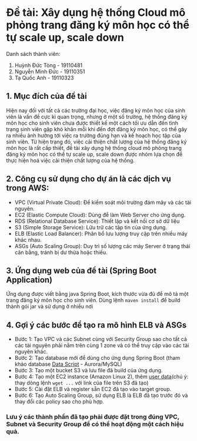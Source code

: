 # Đề tài: Xây dụng hệ thống Cloud mô phỏng trang đăng ký môn học có thể tự scale up, scale down
Danh sách thành viên:
1. Huỳnh Đức Tòng - 19110481
2. Nguyễn Minh Đức - 19110351
3. Tạ Quốc Anh - 19110323
## 1. Mục đích của đề tài
Hiện nay đối với tất cả các trường đại học, việc đăng ký môn học của sinh viên là vấn đề cực kì quan trọng, nhưng ở một số trường, hệ thống đăng ký môn học cho sinh viên chưa được thiết kế một cách tối ưu dẫn đến tình trạng sinh viên gặp khó khăn mỗi khi đến đợt đăng ký môn học, có thể gây ra nhiều ảnh hưởng tới việc ra trường đúng hạn và kế hoạch học tập của sinh viên. Từ hiện trạng đó, việc cải thiện chất lượng của hệ thống đăng ký môn học là rất cấp thiết, đề tài xây dụng hệ thống cloud mô phỏng trang đăng ký môn học có thể tự scale up, scale down được nhóm lựa chọn để thực hiện hoá việc cải thiện chất lượng của hệ thống.
## 2. Công cụ sử dụng cho dự án là các dịch vụ trong AWS:
* VPC (Virtual Private Cloud): Để kiểm soát môi trường đám mây và các tài nguyên.
* EC2 (Elastic Compute Cloud): Dùng để làm Web Server cho ứng dụng.
* RDS (Relational Database Service): Thiết lập và kết nối cơ sở dữ liệu
* S3 (Simple Storage Service): Lữu trữ các tập tin của ứng dụng.
* ELB (Elastic Load Balancer): Phân bổ lưu lượng truy cập trên nhiều máy khác nhau.
* ASGs (Auto Scaling Group): Duy trì số lượng các máy Server ở trạng thái cân bằng, tránh bị dư thừa hoặc thiếu.
## 3. Ứng dụng web của đề tài (Spring Boot Application)
Ứng dụng được viết bằng java Spring Boot, kích thước vừa đủ để mô tả một trang đăng ký môn học cho sinh viên.
Dùng lệnh `maven install` để build thành gói jar và sử dụng ở nhiều nơi
## 4. Gợi ý các bước để tạo ra mô hình ELB và ASGs
* Bước 1: Tạo VPC và các Subnet cùng với Security Group sao cho tất cả các tài nguyên phải nằm trên cùng 1 zone và có thể truy cập vào các tài nguyên khác.
* Bước 2: Tạo database mới để dùng cho ứng dụng Spring Boot (tham khảo database [Data Script](https://textsaver.flap.tv/lists/4hu6) - Aurora/MySQL)
* Bước 3: Tạo một bucket S3 và lưu file đã build của ứng dụng.
* Bước 4: Tạo một EC2 instance (Amazon Linux 2), thêm [user data](https://textsaver.flap.tv/lists/4hu8)(chú ý: thay dòng lệnh `wget ...` với link của file trên S3 đã tạo)
* Bước 5: Cài đặt ELB và register sẵn EC2 đã tạo vào target group.
* Bước 6: Tạo Auto Scaling Group, sử dụng ELB là ELB đã tạo trước đó và thay đổi các policy sao cho phù hợp.
### Lưu ý các thành phần đã tạo phải được đặt trong đúng VPC, Subnet và Security Group để có thể hoạt động một cách hiệu quả.
